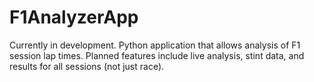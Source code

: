 # F1AnalyzerApp
Currently in development. Python application that allows analysis of F1 session lap times. Planned features include live analysis, stint data, and results for all sessions (not just race).
